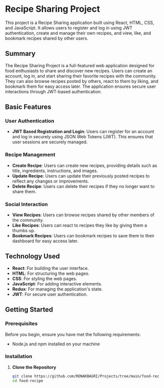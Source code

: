 # Recipe Sharing Project

This project is a Recipe Sharing application built using React, HTML, CSS, and JavaScript. It allows users to register and log in using JWT authentication, create and manage their own recipes, and view, like, and bookmark recipes shared by other users.

## Summary

The Recipe Sharing Project is a full-featured web application designed for food enthusiasts to share and discover new recipes. Users can create an account, log in, and start sharing their favorite recipes with the community. They can also browse recipes posted by others, react to them by liking, and bookmark them for easy access later. The application ensures secure user interactions through JWT-based authentication.

## Basic Features

### User Authentication

- **JWT Based Registration and Login**: Users can register for an account and log in securely using JSON Web Tokens (JWT). This ensures that user sessions are securely managed.

### Recipe Management

- **Create Recipe**: Users can create new recipes, providing details such as title, ingredients, instructions, and images.
- **Update Recipe**: Users can update their previously posted recipes to reflect any changes or improvements.
- **Delete Recipe**: Users can delete their recipes if they no longer want to share them.

### Social Interaction

- **View Recipes**: Users can browse recipes shared by other members of the community.
- **Like Recipes**: Users can react to recipes they like by giving them a thumbs up.
- **Bookmark Recipes**: Users can bookmark recipes to save them to their dashboard for easy access later.

## Technology Used

- **React**: For building the user interface.
- **HTML**: For structuring the web pages.
- **CSS**: For styling the web pages.
- **JavaScript**: For adding interactive elements.
- **Redux**: For managing the application's state.
- **JWT**: For secure user authentication.

## Getting Started

### Prerequisites

Before you begin, ensure you have met the following requirements:

- Node.js and npm installed on your machine

### Installation

1. **Clone the Repository**

   ```bash
   git clone https://github.com/RONAKBAGRI/Projects/tree/main/food-recipe
   cd food-recipe
